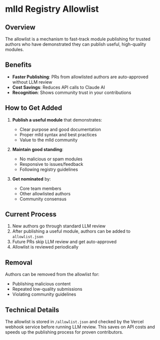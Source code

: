 # mlld Registry Allowlist

## Overview

The allowlist is a mechanism to fast-track module publishing for trusted authors who have demonstrated they can publish useful, high-quality modules.

## Benefits

- **Faster Publishing**: PRs from allowlisted authors are auto-approved without LLM review
- **Cost Savings**: Reduces API calls to Claude AI  
- **Recognition**: Shows community trust in your contributions

## How to Get Added

1. **Publish a useful module** that demonstrates:
   - Clear purpose and good documentation
   - Proper mlld syntax and best practices
   - Value to the mlld community

2. **Maintain good standing**:
   - No malicious or spam modules
   - Responsive to issues/feedback
   - Following registry guidelines

3. **Get nominated** by:
   - Core team members
   - Other allowlisted authors
   - Community consensus

## Current Process

1. New authors go through standard LLM review
2. After publishing a useful module, authors can be added to `allowlist.json`
3. Future PRs skip LLM review and get auto-approved
4. Allowlist is reviewed periodically

## Removal

Authors can be removed from the allowlist for:
- Publishing malicious content
- Repeated low-quality submissions
- Violating community guidelines

## Technical Details

The allowlist is stored in `/allowlist.json` and checked by the Vercel webhook service before running LLM review. This saves on API costs and speeds up the publishing process for proven contributors.